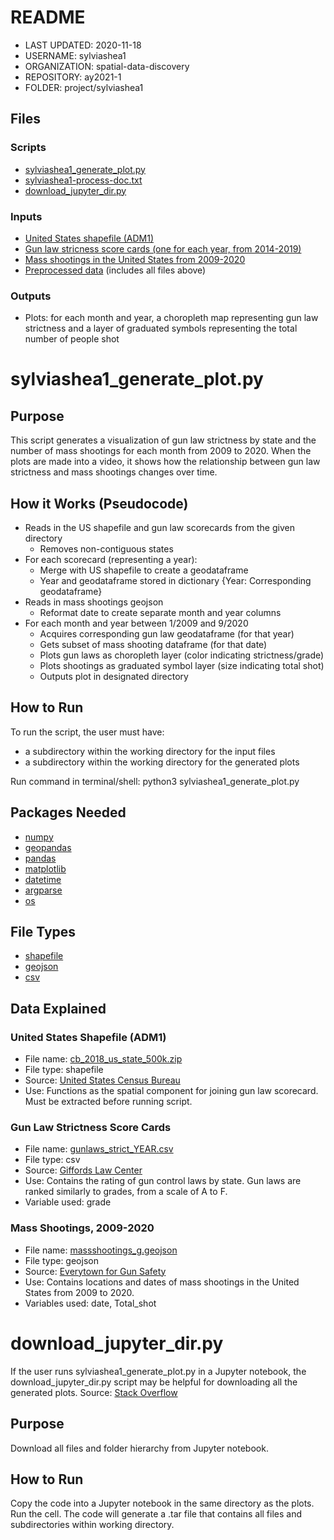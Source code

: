 # README
 - LAST UPDATED: 2020-11-18
 - USERNAME: sylviashea1
 - ORGANIZATION: spatial-data-discovery
 - REPOSITORY: ay2021-1
 - FOLDER: project/sylviashea1

## Files
### Scripts
- [sylviashea1_generate_plot.py](https://github.com/spatial-data-discovery/ay2021-1/tree/master/project/sylviashea1) 
- [sylviashea1-process-doc.txt](https://github.com/spatial-data-discovery/ay2021-1/tree/master/project/sylviashea1)
- [download_jupyter_dir.py](https://github.com/spatial-data-discovery/ay2021-1/tree/master/project/sylviashea1)

### Inputs
- [United States shapefile (ADM1)](https://www2.census.gov/geo/tigerGENZ2018/shp/cb_2018_us_state_500k.zip)
- [Gun law stricness score cards (one for each year, from 2014-2019)](https://giffords.org/lawcenter/resources/scorecard/#rankings)
- [Mass shootings in the United States from 2009-2020](https://maps.everytownresearch.orgmassshootingsreports/mass-shootings-in-america-2009-2019/)
- [Preprocessed data](https://github.com/spatial-data-discovery/ay2021-1/tree/master/project/sylviashea1/preprocessed_data_inputs) (includes all files above)

### Outputs
- Plots: for each month and year, a choropleth map representing gun law strictness and a layer of graduated symbols representing the total number of people shot 

# sylviashea1_generate_plot.py
## Purpose
This script generates a visualization of gun law strictness by state and the number of mass shootings for each month from 2009 to 2020. When the plots are made into a video, it shows how the relationship between gun law strictness and mass shootings changes over time.

## How it Works (Pseudocode)
* Reads in the US shapefile and gun law scorecards from the given directory
    - Removes non-contiguous states
* For each scorecard (representing a year):
    - Merge with US shapefile to create a geodataframe
    - Year and geodataframe stored in dictionary {Year: Corresponding geodataframe}
* Reads in mass shootings geojson
    - Reformat date to create separate month and year columns
* For each month and year between 1/2009 and 9/2020
    - Acquires corresponding gun law geodataframe (for that year)
    - Gets subset of mass shooting dataframe (for that date)
    - Plots gun laws as choropleth layer (color indicating strictness/grade)
    - Plots shootings as graduated symbol layer (size indicating total shot)
    - Outputs plot in designated directory

## How to Run
To run the script, the user must have:
- a subdirectory within the working directory for the input files
- a subdirectory within the working directory for the generated plots

Run command in terminal/shell: python3 sylviashea1_generate_plot.py 

## Packages Needed
- [numpy](https://pypi.org/project/numpy/)
- [geopandas](https://pypi.org/project/geopandas/)
- [pandas](https://pypi.org/project/pandas/)
- [matplotlib](https://pypi.org/project/matplotlib/)
- [datetime](https://docs.python.org/3.4/library/datetime.html)
- [argparse](https://pypi.org/project/argparse/)
- [os](https://docs.python.org/3/library/os.html)

## File Types
- [shapefile](https://docs.fileformat.com/gis/shp/)
- [geojson](https://docs.fileformat.com/gis/geojson/)
- [csv](https://docs.fileformat.com/spreadsheet/csv/)

## Data Explained
### United States Shapefile (ADM1)
- File name: [cb_2018_us_state_500k.zip](https://github.com/spatial-data-discovery/ay2021-1/tree/master/project/sylviashea1/preprocessed_data_inputs)
- File type: shapefile
- Source: [United States Census Bureau](https://www.census.gov/geographies/mapping-files/time-series/geo/carto-boundary-file.html)
- Use: Functions as the spatial component for joining gun law scorecard. Must be extracted before running script.
### Gun Law Strictness Score Cards
- File name: [gunlaws_strict_YEAR.csv](https://github.com/spatial-data-discovery/ay2021-1/tree/master/project/sylviashea1/preprocessed_data_inputs)
- File type: csv
- Source: [Giffords Law Center](https://giffords.org/lawcenter/resources/scorecard/#rankings)
- Use: Contains the rating of gun control laws by state. Gun laws are ranked similarly to grades, from a scale of A to F.
- Variable used: grade
### Mass Shootings, 2009-2020
- File name: [massshootings_g.geojson](https://github.com/spatial-data-discovery/ay2021-1/tree/master/project/sylviashea1/preprocessed_data_inputs)
- File type: geojson
- Source: [Everytown for Gun Safety](https://maps.everytownresearch.org/massshootingsreports/mass-shootings-in-america-2009-2019/)
- Use: Contains locations and dates of mass shootings in the United States from 2009 to 2020.
- Variables used: date, Total_shot

# download_jupyter_dir.py
If the user runs sylviashea1_generate_plot.py in a Jupyter notebook, the download_jupyter_dir.py script may be helpful for downloading all the generated plots.
Source: [Stack Overflow](https://stackoverflow.com/questions/48122744/how-to-download-all-files-and-folder-hierarchy-from-jupyter-notebook)
## Purpose
Download all files and folder hierarchy from Jupyter notebook.
## How to Run
Copy the code into a Jupyter notebook in the same directory as the plots. Run the cell. The code will generate a .tar file that contains all files and subdirectories within working directory. 
